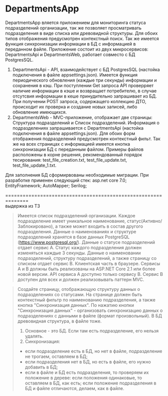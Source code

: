# DepartmentsApp 
DepartmentsApp вляется приложением для мониторинга статуса подразделений организации, так же позволяет просматривать подразделения в виде списка или древовидной структуры. Для обоих типов отображения предусмотрен контекстный поиск. Так же имеется функция синхронизации информации в БД с информацией в переданном файле.
Приложение состоит из двух микросервисов: DepartmentsApi и DepartmentsWeb, работает совместо с БД PostgresSQL.
1) DepartmentsApi - API, взаимодействует с БД PostgresSQL (настойка подключения в файле appsettings.json). Имеется функция периодического обновления (каждые три секунды) информации и сохранения в кэш. При поступлении Get запроса API проверряет наличие информации в кэше и возвращает потребителю, в случае отсутсвия информации в кеше принудительно запрашивает из БД. При получении POST запроса, содержащего коллекцию ДТО, происходит их проверка и создание новых записей, либо обновление имеющихся.
2) DepartmentsWeb - MVC-приложение, отображает две страницы: Структура подразделений и Список подразделений. Информация о подразделениях запрашивается с DepartmentsApi (настойка подключения в файле appsettings.json). Для обоих форм отображения подразделений предусмотрен контекстный фильт. Так же на всех страницах с информацией имеется кнопка синхронизации БД с переданным файлом. Примеры файлов расположены в корне решения, рекомендованный порядок тесирования: test_file_creation.txt, test_file_update.txt, test_file_update_1.txt.

Для заполнения БД сформирвованы необходимые миграции.
При разработке применен следующий стек:
asp.net core 7.0; EntityFramework; AutoMapper; Serilog;




==============================================================<br/>
выдержка из ТЗ <br/>
>Имеется список подразделений организации. 
>Каждое подразделение имеет уникальное наименование, статус(Активно/Заблокировано), а также может входить в состав другого подразделения. 
>Данные о наименованиях и структуре подразделений хранятся в базе данных PostgreSQL (https://www.postgresql.org/).
Данные о статусе подразделений отдает сервис А. Статус каждого подразделения должен изменяться каждые 3 секунды.
Данные о наименовании подразделений, структуру подразделений, а также страницу со списком отдает сервис B.
Клиентская часть в браузере. 
Сервисы А и B должны быть реализованы на ASP.NET Core 2.1 или более новой версии.
API сервиса А доступно только сервису B. Сервис B доступен для всех и должен реализовывать паттерн MVC.

>Создайте страницу, отображающую структуру данных о подразделениях со статусами.
На странице должен быть контекстный фильтр по наименованию подразделения, а также кнопка "Синхронизация данных". 
По нажатию кнопки "Синхронизация данных" - организовать синхронизацию данных о подразделениях с данными в файле (формат произвольный).
В БД древовидная структура, в файле тоже.
>1. Основное - это БД. Если там есть подразделение, его нельзя удалять.
>2. Синхронизация:
>- если подразделение есть в БД, но нет в файле, подразделение не трогаем, оставляем в БД;
>- если подразделения нет в БД, но есть в файле, его нужно добавить в БД;
>- если в файле и БД есть подразделения, то проверяем их положение в дереве: если положения одинаковые, то оставляем в БД, как есть; если положение подразделения в БД и файле отличаются, делаем, как в файле.
